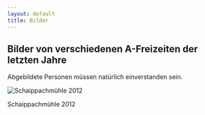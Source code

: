 ```yaml
---
layout: default
title: Bilder
---
```

## Bilder von verschiedenen A-Freizeiten der letzten Jahre

Abgebildete Personen müssen natürlich einverstanden sein.

![Schaippachmühle 2012](/images/Schaippachmühle2012.jpeg)

Schaippachmühle 2012
